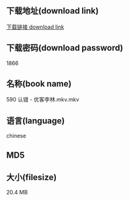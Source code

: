 ## 下载地址(download link)
[下载链接 download link](https://voluble-croquembouche-d321dc.netlify.app/?s=590+%E8%AE%A4%E9%94%99+-+%E4%BC%98%E5%AE%A2%E6%9D%8E%E6%9E%97.mkv)

## 下载密码(download password)
1866

## 名称(book name)
590 认错 - 优客李林.mkv.mkv

## 语言(language)
chinese

## MD5


## 大小(filesize)
20.4 MB
